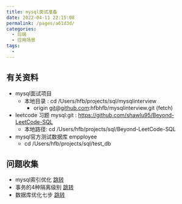 ```yaml
---
title: mysql面试准备
date: 2022-04-11 22:15:08
permalink: /pages/a61d3d/
categories:
  - 后端
  - 应用场景
tags:
  - 
---
```




## 有关资料
- mysql面试项目 
  - 本地目录 : cd /Users/hfb/projects/sql/mysqlinterview
    - origin  git@github.com:hfbhfb/mysqlinterview.git (fetch)
- leetcode 习题 mysql:git : https://github.com/shawlu95/Beyond-LeetCode-SQL
  - 本地路径:  cd /Users/hfb/projects/sql/Beyond-LeetCode-SQL
- mysql官方测试数据库 empployee
  - cd /Users/hfb/projects/sql/test_db



## 问题收集
- mysql索引优化 [跳转](/pages/1c98b3/)
- 事务的4种隔离级别 [跳转](/pages/d22a3e/)
- 数据库优化七步 [跳转](/pages/a6cabe/)




